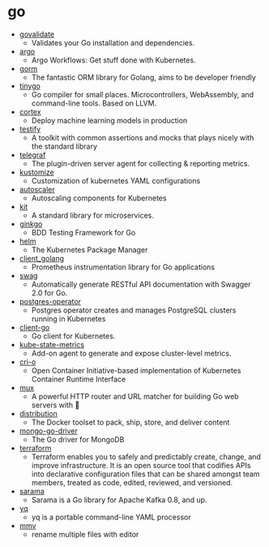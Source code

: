# go
- [govalidate](https://github.com/rakyll/govalidate)
  - Validates your Go installation and dependencies.
- [argo](https://github.com/argoproj/argo)
  - Argo Workflows: Get stuff done with Kubernetes.
- [gorm](https://github.com/jinzhu/gorm)
  - The fantastic ORM library for Golang, aims to be developer friendly
- [tinygo](https://github.com/tinygo-org/tinygo)
  - Go compiler for small places. Microcontrollers, WebAssembly, and command-line tools. Based on LLVM.
- [cortex](https://github.com/cortexlabs/cortex)
  - Deploy machine learning models in production
- [testify](https://github.com/stretchr/testify)
  - A toolkit with common assertions and mocks that plays nicely with the standard library
- [telegraf](https://github.com/influxdata/telegraf)
  - The plugin-driven server agent for collecting & reporting metrics.
- [kustomize](https://github.com/kubernetes-sigs/kustomize)
  - Customization of kubernetes YAML configurations
- [autoscaler](https://github.com/kubernetes/autoscaler)
  - Autoscaling components for Kubernetes
- [kit](https://github.com/go-kit/kit)
  - A standard library for microservices.
- [ginkgo](https://github.com/onsi/ginkgo)
  - BDD Testing Framework for Go
- [helm](https://github.com/helm/helm)
  - The Kubernetes Package Manager
- [client_golang](https://github.com/prometheus/client_golang)
  - Prometheus instrumentation library for Go applications
- [swag](https://github.com/swaggo/swag)
  - Automatically generate RESTful API documentation with Swagger 2.0 for Go.
- [postgres-operator](https://github.com/zalando/postgres-operator)
  - Postgres operator creates and manages PostgreSQL clusters running in Kubernetes
- [client-go](https://github.com/kubernetes/client-go)
  - Go client for Kubernetes.
- [kube-state-metrics](https://github.com/kubernetes/kube-state-metrics)
  - Add-on agent to generate and expose cluster-level metrics.
- [cri-o](https://github.com/cri-o/cri-o)
  - Open Container Initiative-based implementation of Kubernetes Container Runtime Interface
- [mux](https://github.com/gorilla/mux)
  - A powerful HTTP router and URL matcher for building Go web servers with 🦍
- [distribution](https://github.com/docker/distribution)
  - The Docker toolset to pack, ship, store, and deliver content
- [mongo-go-driver](https://github.com/mongodb/mongo-go-driver)
  - The Go driver for MongoDB
- [terraform](https://github.com/hashicorp/terraform)
  - Terraform enables you to safely and predictably create, change, and improve infrastructure. It is an open source tool that codifies APIs into declarative configuration files that can be shared amongst team members, treated as code, edited, reviewed, and versioned.
- [sarama](https://github.com/Shopify/sarama)
  - Sarama is a Go library for Apache Kafka 0.8, and up.
- [yq](https://github.com/mikefarah/yq)
  - yq is a portable command-line YAML processor
- [mmv](https://github.com/itchyny/mmv)
  - rename multiple files with editor
